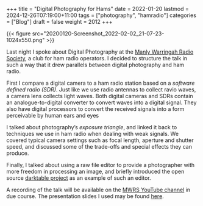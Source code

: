 +++
title = "Digital Photography for Hams"
date = 2022-01-20
lastmod = 2024-12-26T07:19:00+11:00
tags = ["photography", "hamradio"]
categories = ["Blog"]
draft = false
weight = 2012
+++

{{< figure src="20200120-Screenshot_2022-02-02_21-07-23-1024x550.png" >}}

Last night I spoke about Digital Photography at the [Manly Warringah Radio Society](https://www.mwrs.org.au/), a club for ham radio operators. I decided to structure the talk in such a way that it drew parallels between digital photography and ham radio.

First I compare a digital camera to a ham radio station based on a _software defined radio (SDR)_. Just like we use radio antennas to collect ravio waves, a camera lens collects light waves. Both digital cameras and SDRs contain an analogue-to-digital converter to convert waves into a digital signal. They also have digital processors to convert the received signals into a form perceivable by human ears and eyes

I talked about photography’s _exposure triangle_, and linked it back to techniques we use in ham radio when dealing with weak signals. We covered typical camera settings such as focal length, aperture and shutter speed, and discussed some of the trade-offs and special effects they can produce.

Finally, I talked about using a raw file editor to provide a photographer with more freedom in processing an image, and briefly introduced the open source [darktable project](https://www.darktable.org/) as an example of such an editor.

A recording of the talk will be available on the [MWRS YouTube channel](https://www.youtube.com/user/VK2MB) in due course. The presentation slides I used may be found [here](20220120-photography_for_hams.pdf).
